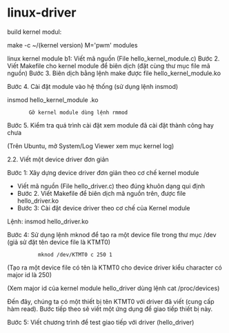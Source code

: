 # linux-driver
build kernel modul:

make -c ~/(kernel version) M='pwm' modules

linux kernel module
b1: Viết mã nguồn (File hello_kernel_module.c)
Bước 2. Viết Makefile cho kernel module để biên dịch (đặt cùng thư mục file mã nguồn)
Bước 3. Biên dịch bằng lệnh make được file hello_kernel_module.ko

Bước 4. Cài đặt module vào hệ thống (sử dụng lệnh insmod) 

insmod  hello_kernel_module .ko

           Gỡ kernel module dùng lệnh rmmod

Bước 5. Kiểm tra quá trình cài đặt xem module đã cài đặt thành công hay chưa

(Trên Ubuntu, mở System/Log Viewer xem mục kernel log)

2.2. Viết một device driver đơn giản

Bước 1: Xây dựng device driver đơn giản theo cơ chế kernel module

- Viết mã nguồn (File hello_driver.c) theo đúng khuôn dạng qui định
- Bước 2. Viết Makefile để biên dịch mã nguồn trên, được file hello_driver.ko
- Bước 3: Cài đặt device driver theo cơ chế của Kernel module

Lệnh:     insmod hello_driver.ko

Bước 4: Sử dụng lệnh mknod để tạo ra một device file trong thư mục /dev (giả sử đặt tên device file là KTMT0)

              mknod /dev/KTMT0 c 250 1

(Tạo ra một device file có tên là KTMT0 cho device driver kiểu character có major id là 250)

(Xem major id của kernel module hello_driver dùng lệnh cat /proc/devices)

Đến đây, chúng ta có một thiết bị tên KTMT0 với driver đã viết (cung cấp hàm read). Bước tiếp theo sẽ viết một ứng dụng để giao tiếp thiết bị này.

Bước 5: Viết chương trình để test giao tiếp với driver (hello_driver)
